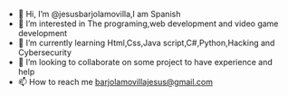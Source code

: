 - 👋 Hi, I’m @jesusbarjolamovilla,I am Spanish
- 👀 I’m interested in The programing,web development and video game development
- 🌱 I’m currently learning Html,Css,Java script,C#,Python,Hacking and Cybersecurity
- 💞️ I’m looking to collaborate on some project to have experience and help
- 📫 How to reach me barjolamovillajesus@gmail.com

<!---
jesusbarjolamovilla/jesusbarjolamovilla is a ✨ special ✨ repository because its `README.md` (this file) appears on your GitHub profile.
You can click the Preview link to take a look at your changes.
--->

